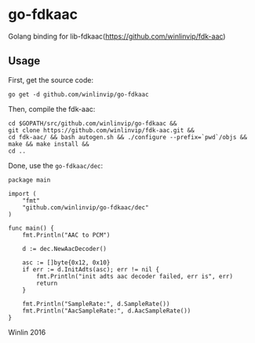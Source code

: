 # go-fdkaac

Golang binding for lib-fdkaac(https://github.com/winlinvip/fdk-aac)

## Usage

First, get the source code:

```
go get -d github.com/winlinvip/go-fdkaac
```

Then, compile the fdk-aac:

```
cd $GOPATH/src/github.com/winlinvip/go-fdkaac &&
git clone https://github.com/winlinvip/fdk-aac.git &&
cd fdk-aac/ && bash autogen.sh && ./configure --prefix=`pwd`/objs && make && make install &&
cd ..
```

Done, use the `go-fdkaac/dec`:

```
package main

import (
	"fmt"
	"github.com/winlinvip/go-fdkaac/dec"
)

func main() {
	fmt.Println("AAC to PCM")

	d := dec.NewAacDecoder()

	asc := []byte{0x12, 0x10}
	if err := d.InitAdts(asc); err != nil {
		fmt.Println("init adts aac decoder failed, err is", err)
		return
	}

	fmt.Println("SampleRate:", d.SampleRate())
	fmt.Println("AacSampleRate:", d.AacSampleRate())
}
```

Winlin 2016